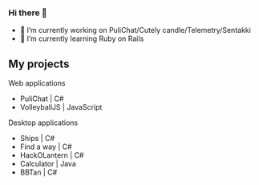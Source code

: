 ### Hi there 👋

- 🔭 I’m currently working on PuliChat/Cutely candle/Telemetry/Sentakki
- 🌱 I’m currently learning Ruby on Rails

## My projects

Web applications
* PuliChat | C#
* VolleyballJS | JavaScript

Desktop applications
* Ships | C#
* Find a way | C#
* HackOLantern | C#
* Calculator | Java
* BBTan | C#

<!--
- 👯 I’m looking to collaborate on ...
- 🤔 I’m looking for help with ...
- 💬 Ask me about ...
- 📫 How to reach me: ...
- 😄 Pronouns: ...
- ⚡ Fun fact: ...
-->
